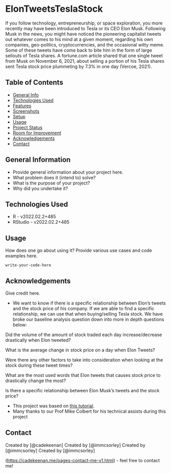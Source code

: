 # ElonTweetsTeslaStock
If you follow technology, entrepreneurship, or space exploration, you more recently may have been introduced to Tesla or its CEO Elon Musk. Following Musk in the news, you might have noticed the pioneering capitalist tweets out whatever comes to his mind at a given moment, regarding his own companies, geo-politics, cryptocurrencies, and the occasional witty meme. Some of these tweets have come back to bite him in the form of large sellouts of Tesla shares. A fortune.com article shared that one single tweet from Musk on November 6, 2021, about selling a portion of his Tesla shares sent Tesla stock price plummeting by 7.3% in one day (Vercoe, 2021). 
## Table of Contents
* [General Info](#general-information)
* [Technologies Used](#technologies-used)
* [Features](#features)
* [Screenshots](#screenshots)
* [Setup](#setup)
* [Usage](#usage)
* [Project Status](#project-status)
* [Room for Improvement](#room-for-improvement)
* [Acknowledgements](#acknowledgements)
* [Contact](#contact)
<!-- * [License](#license) -->


## General Information
- Provide general information about your project here.
- What problem does it (intend to) solve?
- What is the purpose of your project?
- Why did you undertake it?
<!-- You don't have to answer all the questions - just the ones relevant to your project. -->


## Technologies Used
- R - v2022.02.2+485
- RStudio - v2022.02.2+485

## Usage
How does one go about using it?
Provide various use cases and code examples here.

`write-your-code-here`

## Acknowledgements
Give credit here.
- We want to know if there is a specific relationship between Elon’s tweets and the stock price of his company. If we are able to find a specific relationship, we can use that when buying/selling Tesla stock. We have broke our baseline analysis question down into more in depth questions below: 

Did the volume of the amount of stock traded each day increase/decrease drastically when Elon tweeted? 

What is the average change in stock price on a day when Elon Tweets? 

Were there any other factors to take into consideration when looking at the stock during these tweet times? 

What are the most used words that Elon tweets that causes stock price to drastically change the most? 

Is there a specific relationship between Elon Musk’s tweets and the stock price? 
- This project was based on [this tutorial](https://www.example.com).
- Many thanks to our Prof Mike Colbert for his technical assists during this project


## Contact
Created by [@cadekeenan] 
Created by [@immcsorley]
Created by [@immcsorley]
Created by [@immcsorley]

(https://cadekeenan.me/pages-contact-me-v1.html) - feel free to contact me!
